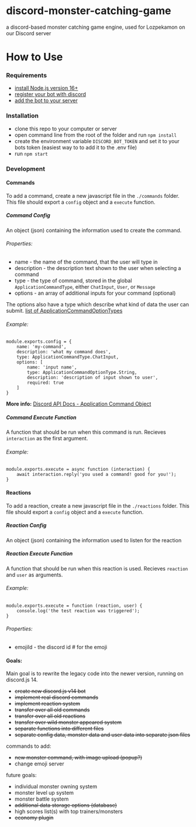 # discord-monster-catching-game
a discord-based monster catching game engine, used for Lozpekamon on our Discord server

# How to Use

### Requirements

- [install Node.js version 16+](https://nodejs.org/en/)
- [register your bot with discord](https://discordjs.guide/preparations/setting-up-a-bot-application.html)
- [add the bot to your server](https://discordjs.guide/preparations/adding-your-bot-to-servers.html)

### Installation

- clone this repo to your computer or server
- open command line from the root of the folder and run `npm install`
- create the environment variable `DISCORD_BOT_TOKEN` and set it to your bots token (easiest way to to add it to the .env file)
- run `npm start`

### Development

#### Commands

To add a command, create a new javascript file in the `./commands` folder. This file should export a `config` object and a `execute` function.

##### Command Config

An object (json) containing the information used to create the command.

###### Properties:
- name - the name of the command, that the user will type in
- description - the description text shown to the user when selecting a command
- type - the type of command, stored in the global `ApplicationCommandType`, either `ChatInput`, `User`, or `Message`
- options - an array of additional inputs for your command (optional)

The options also have a type which describe what kind of data the user can submit. [list of ApplicationCommandOptionTypes](https://discord-api-types.dev/api/discord-api-types-v10/enum/ApplicationCommandOptionType)

###### Example:
```
module.exports.config = {
	name: 'my-command',
	description: 'what my command does',
	type: ApplicationCommandType.ChatInput,
	options: [
		name: 'input name',
		type: ApplicationCommandOptionType.String,
		description: 'description of input shown to user',
		required: true 
	]
}
```

**More info:** [Discord API Docs - Application Command Object](https://discord.com/developers/docs/interactions/application-commands#application-command-object)

##### Command Execute Function
A function that should be run when this command is run. Recieves `interaction` as the first argument.

###### Example:
```
module.exports.execute = async function (interaction) {
	await interaction.reply('you used a command! good for you!');
}
```

#### Reactions

To add a reaction, create a new javascript file in the `./reactions` folder. This file should export a `config` object and a `execute` function.

##### Reaction Config

An object (json) containing the information used to listen for the reaction

##### Reaction Execute Function
A function that should be run when this reaction is used. Recieves `reaction` and `user` as arguments.

###### Example:
```
module.exports.execute = function (reaction, user) {
	console.log('the test reaction was triggered');
}
```

###### Properties:
- emojiId - the discord id # for the emoji 

#### Goals:

Main goal is to rewrite the legacy code into the newer version, running on discord.js 14.
- ~~create new discord.js v14 bot~~
- ~~implement real discord commands~~
- ~~implement reaction system~~
- ~~transfer over all old commands~~
- ~~transfer over all old reactions~~
- ~~transfer over wild monster appeared system~~
- ~~separate functions into different files~~
- ~~separate config data, monster data and user data into separate json files~~

commands to add:
- ~~new monster command, with image upload (popup?)~~
- change emoji server 

future goals:
- individual monster owning system
- monster level up system
- monster battle system
- ~~additional data storage options (database)~~
- high scores list(s) with top trainers/monsters
- ~~economy plugin~~
